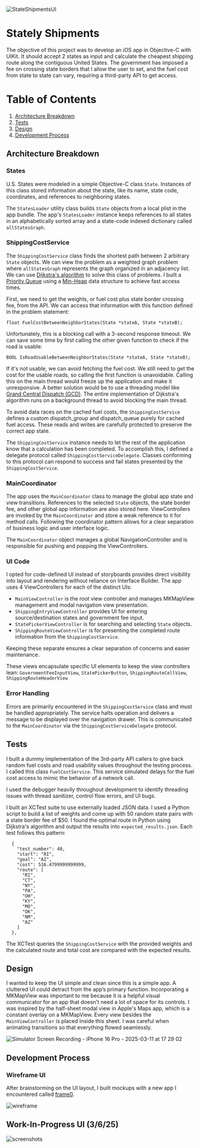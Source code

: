 
![StateShipmentsUI](https://github.com/user-attachments/assets/0f329da5-82da-44b7-8014-b13771bb205a)

# Stately Shipments

The objective of this project was to develop an iOS app in Objective-C with UIKit. It should accept 2 states as input and calculate the cheapest shipping route along the contiguous United States. The government has imposed a fee on crossing state borders that I allow the user to set, and the fuel cost from state to state can vary, requiring a third-party API to get access.

# Table of Contents
1. [Architecture Breakdown](#architecture-breakdown)
2. [Tests](#tests)
3. [Design](#design)
4. [Development Process](#development-process)

## Architecture Breakdown

### States

U.S. States were modeled in a simple Objective-C class `State`. Instances of this class stored information about the state, like its name, state code, coordinates, and references to neighboring states.

The `StatesLoader` utility class builds `State` objects from a local plist in the app bundle. The app's `StatesLoader` instance keeps references to all states in an alphabetically sorted array and a state-code indexed dictionary called `allStatesGraph`.

### ShippingCostService

The `ShippingCostService` class finds the shortest path between 2 arbitrary `State` objects. We can view the problem as a weighted graph problem where `allStatesGraph` represents the graph organized in an adjacency list. We can use [Dijkstra's algorithm](https://en.wikipedia.org/wiki/Dijkstra%27s_algorithm) to solve this class of problems. I built a [Priority Queue](https://en.wikipedia.org/wiki/Priority_queue) using a [Min-Heap](https://en.wikipedia.org/wiki/Min-max_heap) data structure to achieve fast access times.

First, we need to get the weights, or fuel cost plus state border crossing fee, from the API. We can access that information with this function defined in the problem statement:

`float FuelCostBetweenNeighborStates(State *stateA, State *stateB);`

Unfortunately, this is a blocking call with a 3-second response timeout. We can save some time by first calling the other given function to check if the road is usable:

`BOOL IsRoadUsableBetweenNeighborStates(State *stateA, State *stateB);`

If it's not usable, we can avoid fetching the fuel cost. We still need to get the cost for the usable roads, so calling the first function is unavoidable. Calling this on the main thread would freeze up the application and make it unresponsive. A better solution would be to use a threading model like [Grand Central Dispatch (GCD)](https://developer.apple.com/documentation/dispatch?language=objc). The entire implementation of Dijkstra's algorithm runs on a background thread to avoid blocking the main thread. 

To avoid data races on the cached fuel costs, the `ShippingCostService` defines a custom dispatch_group and dispatch_queue purely for cached fuel access. These reads and writes are carefully protected to preserve the correct app state.

The `ShippingCostService` instance needs to let the rest of the application know that a calculation has been completed. To accomplish this, I defined a delegate protocol called `ShippingCostServiceDelegate`. Classes conforming to this protocol can respond to success and fail states presented by the `ShippingCostService`.

### MainCoordinator

The app uses the `MainCoordinator` class to manage the global app state and view transitions. References to the selected `State` objects, the state border fee, and other global app information are also stored here. ViewControllers are invoked by the `MainCoordinator` and store a weak reference to it for method calls. Following the coordinator pattern allows for a clear separation of business logic and user interface logic.

The `MainCoordinator` object manages a global NavigationController and is responsible for pushing and popping the ViewControllers.

### UI Code

I opted for code-defined UI instead of storyboards provides direct visibility into layout and rendering without reliance on Interface Builder.
The app uses 4 ViewControllers for each of the distinct UIs:

* `MainViewController` is the root view controller and manages MKMapView management and modal navigation view presentation.
* `ShippingEntryViewController` provides UI for entering source/destination states and government fee input.
* `StatePickerViewController` is for searching and selecting `State` objects.
* `ShippingRouteViewController` is for presenting the completed route information from the `ShippingCostService`.

Keeping these separate ensures a clear separation of concerns and easier maintenance.

These views encapsulate specific UI elements to keep the view controllers lean: `GovernmentFeeInputView`, `StatePickerButton`, `ShippingRouteCellView`, `ShippingRouteHeaderView`

### Error Handling

Errors are primarily encountered in the `ShippingCostService` class and must be handled appropriately. The service halts operation and delivers a message to be displayed over the navigation drawer. This is communicated to the `MainCoordinator` via the `ShippingCostServiceDelegate` protocol.

## Tests

I built a dummy implementation of the 3rd-party API callers to give back random fuel costs and road usability values throughout the testing process. I called this class `FuelCostService`. This service simulated delays for the fuel cost access to mimic the behavior of a network call.

I used the debugger heavily throughout development to identify threading issues with thread sanitizer, control flow errors, and UI bugs.

I built an XCTest suite to use externally loaded JSON data. I used a Python script to build a list of weights and come up with 50 random state pairs with a state border fee of $50. I found the optimal route in Python using Dijkstra's algorithm and output the results into `expected_results.json`. Each test follows this pattern:

```
  {
    "test_number": 40,
    "start": "RI",
    "goal": "AZ",
    "cost": 516.4799999999999,
    "route": [
      "RI",
      "CT",
      "NY",
      "PA",
      "OH",
      "KY",
      "MO",
      "OK",
      "NM",
      "AZ"
    ]
  },
```
The XCTest queries the `ShippingCostService` with the provided weights and the calculated route and total cost are compared with the expected results.

## Design

I wanted to keep the UI simple and clean since this is a simple app. A cluttered UI could detract from the app’s primary function. Incorporating a MKMapView was important to me because it is a helpful visual communicator for an app that doesn't need a lot of space for its controls. I was inspired by the half-sheet modal view in Apple's Maps app, which is a constant overlay on a MKMapView. Every view besides the `MainViewController` is placed inside this sheet. I was careful when animating transitions so that everything flowed seamlessly.

![Simulator Screen Recording - iPhone 16 Pro - 2025-03-11 at 17 29 02](https://github.com/user-attachments/assets/328a80b3-cc80-4c95-a4bf-db752b58aff4)

## Development Process

### Wireframe UI

After brainstorming on the UI layout, I built mockups with a new app I encountered called [frame0](https://frame0.app).

![wireframe](https://github.com/user-attachments/assets/8994d821-c958-4ab4-827b-0d5657ca5083)

## Work-In-Progress UI (3/6/25)

![screenshots](https://github.com/user-attachments/assets/8ed5a025-3e74-493c-a921-8270d8ff4089)
